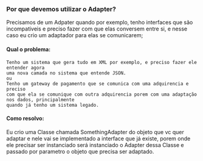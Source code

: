 ### Por que devemos utilizar o Adapter?

Precisamos de um Adpater quando por exemplo, tenho interfaces que são incompativeis e preciso fazer com que elas
conversem entre si, e nesse caso eu crio um adaptador para elas se comunicarem;

#### Qual o problema: <br>
```
Tenho um sistema que gera tudo em XML por exemplo, e preciso fazer ele entender agora
uma nova camada no sistema que entende JSON.
ou
Tenho um gateway de pagamento que se comunica com uma adquirencia e preciso
com que ela se comunique com outra adquirencia porem com uma adaptação nos dados, principalmente
quando já tenho um sistema legado.
```

#### Como resolvo: <br>
Eu crio uma Classe chamada SomethingAdapter do objeto que vc quer adaptar
e nele vai se implementado a interface que já existe, porem onde ele precisar ser instanciado
será instanciado o Adapter dessa Classe e passado por parametro o objeto que precisa ser adaptado.